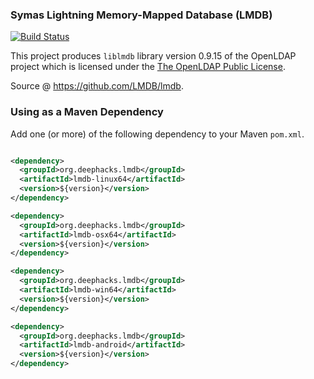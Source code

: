 ### Symas Lightning Memory-Mapped Database (LMDB)

[![Build Status](https://travis-ci.org/deephacks/lmdb.png?branch=master)](https://travis-ci.org/deephacks/lmdb)

This project produces `liblmdb` library version 0.9.15 of the OpenLDAP project which is licensed under the [The OpenLDAP Public License](http://www.openldap.org/software/release/license.html).

Source @ https://github.com/LMDB/lmdb.

### Using as a Maven Dependency

Add one (or more) of the following dependency to your Maven `pom.xml`.

```xml

<dependency>
  <groupId>org.deephacks.lmdb</groupId>
  <artifactId>lmdb-linux64</artifactId>
  <version>${version}</version>
</dependency>

<dependency>
  <groupId>org.deephacks.lmdb</groupId>
  <artifactId>lmdb-osx64</artifactId>
  <version>${version}</version>
</dependency>

<dependency>
  <groupId>org.deephacks.lmdb</groupId>
  <artifactId>lmdb-win64</artifactId>
  <version>${version}</version>
</dependency>

<dependency>
  <groupId>org.deephacks.lmdb</groupId>
  <artifactId>lmdb-android</artifactId>
  <version>${version}</version>
</dependency>
```
